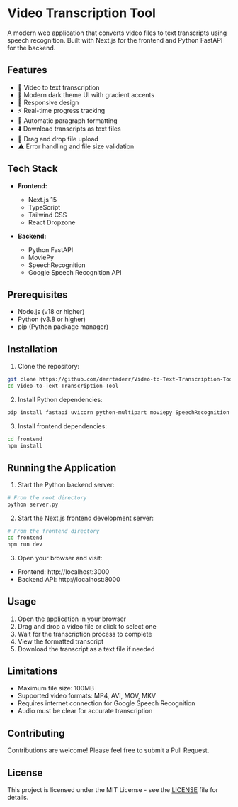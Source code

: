 # Video Transcription Tool

A modern web application that converts video files to text transcripts using speech recognition. Built with Next.js for the frontend and Python FastAPI for the backend.

## Features

- 🎥 Video to text transcription
- 🎨 Modern dark theme UI with gradient accents
- 📱 Responsive design
- ⚡ Real-time progress tracking
- 📝 Automatic paragraph formatting
- ⬇️ Download transcripts as text files
- 🔄 Drag and drop file upload
- ⚠️ Error handling and file size validation

## Tech Stack

- **Frontend:**
  - Next.js 15
  - TypeScript
  - Tailwind CSS
  - React Dropzone

- **Backend:**
  - Python FastAPI
  - MoviePy
  - SpeechRecognition
  - Google Speech Recognition API

## Prerequisites

- Node.js (v18 or higher)
- Python (v3.8 or higher)
- pip (Python package manager)

## Installation

1. Clone the repository:
```bash
git clone https://github.com/derrtaderr/Video-to-Text-Transcription-Tool.git
cd Video-to-Text-Transcription-Tool
```

2. Install Python dependencies:
```bash
pip install fastapi uvicorn python-multipart moviepy SpeechRecognition
```

3. Install frontend dependencies:
```bash
cd frontend
npm install
```

## Running the Application

1. Start the Python backend server:
```bash
# From the root directory
python server.py
```

2. Start the Next.js frontend development server:
```bash
# From the frontend directory
cd frontend
npm run dev
```

3. Open your browser and visit:
- Frontend: http://localhost:3000
- Backend API: http://localhost:8000

## Usage

1. Open the application in your browser
2. Drag and drop a video file or click to select one
3. Wait for the transcription process to complete
4. View the formatted transcript
5. Download the transcript as a text file if needed

## Limitations

- Maximum file size: 100MB
- Supported video formats: MP4, AVI, MOV, MKV
- Requires internet connection for Google Speech Recognition
- Audio must be clear for accurate transcription

## Contributing

Contributions are welcome! Please feel free to submit a Pull Request.

## License

This project is licensed under the MIT License - see the [LICENSE](LICENSE) file for details.